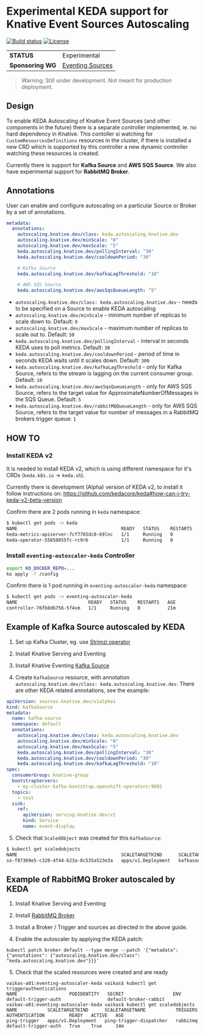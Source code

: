 # Experimental KEDA support for Knative Event Sources Autoscaling

[![Build status](https://github.com/knative-sandbox/eventing-autoscaler-keda//workflows/master%20build/badge.svg)](https://github.com/knative-sandbox/eventing-autoscaler-keda/actions)
[![License](https://img.shields.io/badge/license-Apache--2.0-blue.svg)](http://www.apache.org/licenses/LICENSE-2.0)

| |                                                                                                                      | 
| ------------- | ------------------------------------------------------------------------------------------------------------------ | 
| **STATUS**        | Experimental             |  
| **Sponsoring WG** | [Eventing Sources](https://github.com/knative/community/blob/master/working-groups/WORKING-GROUPS.md#eventing-sources) | 


>Warning: Still under development. Not meant for production deployment.

## Design
To enable KEDA Autoscaling of Knative Event Sources (and other components in the future) there is a separate controller implemented, ie. no hard dependency in Knative.
This contoller si watching for `CustomResourcesDefinitions` resources in the cluster, if there is installed a new CRD which is supported by this controller a new dynamic controller watching these resources is created. 

Currently there is support for **Kafka Source** and **AWS SQS Source**. We also
have experimental support for **RabbitMQ Broker**.

## Annotations
User can enable and configure autoscaling on a particular Source or Broker by a set of annotations.

```yaml
metadata:
  annotations:
    autoscaling.knative.dev/class: keda.autoscaling.knative.dev
    autoscaling.knative.dev/minScale: "0" 
    autoscaling.knative.dev/maxScale: "5" 
    keda.autoscaling.knative.dev/pollingInterval: "30" 
    keda.autoscaling.knative.dev/cooldownPeriod: "30" 

    # Kafka Source
    keda.autoscaling.knative.dev/kafkaLagThreshold: "10"

    # AWS SQS Source
    keda.autoscaling.knative.dev/awsSqsQueueLength: "5"
```

- `autoscaling.knative.dev/class: keda.autoscaling.knative.dev` -  needs to be specified on a Source to enable KEDA autoscaling
- `autoscaling.knative.dev/minScale` - minimum number of replicas to scale down to. Default: `0`
- `autoscaling.knative.dev/maxScale` - maximum number of replicas to scale out to. Default: `50`
- `keda.autoscaling.knative.dev/pollingInterval` - interval in seconds KEDA uses to poll metrics. Default: `30`
- `keda.autoscaling.knative.dev/cooldownPeriod` - period of time in seconds KEDA waits until it scales down. Default: `300`
- `keda.autoscaling.knative.dev/kafkaLagThreshold` - only for Kafka Source, refers to the stream is lagging on the current consumer group. Default: `10`
- `keda.autoscaling.knative.dev/awsSqsQueueLength` - only for AWS SQS Source, refers to the target value for ApproximateNumberOfMessages in the SQS Queue. Default: `5`
- `keda.autoscaling.knative.dev/rabbitMQQueueLength` - only for AWS SQS Source, refers to the target value for number of messages in a RabbitMQ brokers trigger queue: `1`

## HOW TO

### Install KEDA v2

It is needed to install KEDA v2, which is using different namespace for it's CRDs (`keda.k8s.io` -> `keda.sh`).

Currently there is development (Alpha) version of KEDA v2, to install it follow instructions on:
https://github.com/kedacore/keda#how-can-i-try-keda-v2-beta-version


Confirm there are 2 pods running in `keda` namespace:

```bash
$ kubectl get pods -n keda
NAME                                      READY   STATUS    RESTARTS   AGE
keda-metrics-apiserver-7cf7765dc8-k9lnc   1/1     Running   0          5m2s
keda-operator-55658855fc-rc9rb            1/1     Running   0          5m3s
```

### Install `eventing-autoscaler-keda` Controller

```bash
export KO_DOCKER_REPO=...
ko apply -f /config
```

Confirm there is 1 pod running in `eventing-autoscaler-keda` namespace:

```bash
$ kubectl get pods -n eventing-autoscaler-keda
NAME                          READY   STATUS    RESTARTS   AGE
controller-76fb8d6756-5f4vm   1/1     Running   0          21m
```

## Example of Kafka Source autoscaled by KEDA

1. Set up Kafka Cluster, eg. use [Strimzi operator](https://strimzi.io/)

2. Install Knative Serving and Eventing 

3. Install Knative Eventing [Kafka Source](https://github.com/knative/eventing-contrib/tree/master/kafka/source)

4. Create `KafkaSource` resource, with annotation `autoscaling.knative.dev/class: keda.autoscaling.knative.dev`. There are other KEDA related annotations, see the example:

```yaml
apiVersion: sources.knative.dev/v1alpha1
kind: KafkaSource
metadata:
  name: kafka-source
  namespace: default
  annotations:
    autoscaling.knative.dev/class: keda.autoscaling.knative.dev
    autoscaling.knative.dev/minScale: "0" 
    autoscaling.knative.dev/maxScale: "5" 
    keda.autoscaling.knative.dev/pollingInterval: "30" 
    keda.autoscaling.knative.dev/cooldownPeriod: "30" 
    keda.autoscaling.knative.dev/kafkaLagThreshold: "10"
spec:
  consumerGroup: knative-group
  bootstrapServers: 
    - my-cluster-kafka-bootstrap.openshift-operators:9092 
  topics: 
    - test
  sink:
    ref:
      apiVersion: serving.knative.dev/v1
      kind: Service
      name: event-display
```

5. Check that `ScaledObject` was created for this `KafkaSource`:

```bash
$ kubectl get scaledobjects
NAME                                      SCALETARGETKIND      SCALETARGETNAME                                                 TRIGGERS   AUTHENTICATION   READY   ACTIVE   AGE
so-f87369e5-c320-4f44-b23a-8c535a523e3a   apps/v1.Deployment   kafkasource-kafka-source-f87369e5-c320-4f44-b23a-8c535a523e3a   kafka                       True    False     6m5s
```

## Example of RabbitMQ Broker autoscaled by KEDA

1. Install Knative Serving and Eventing

2. Install [RabbitMQ Broker](https://github.com/knative-sandbox/eventing-rabbitmq/tree/master/broker)

3. Install a Broker / Trigger and sources as directed in the above guide.

4. Enable the autoscaler by applying the KEDA patch:

```shell
kubectl patch broker default --type merge --patch '{"metadata": {"annotations": {"autoscaling.knative.dev/class": "keda.autoscaling.knative.dev"}}}'

```

5. Check that the scaled resources were created and are ready

```shell
vaikas-a01:eventing-autoscaler-keda vaikas$ kubectl get triggerauthentications
NAME                   PODIDENTITY   SECRET                  ENV
default-trigger-auth                 default-broker-rabbit
vaikas-a01:eventing-autoscaler-keda vaikas$ kubectl get scaledobjects
NAME           SCALETARGETKIND      SCALETARGETNAME           TRIGGERS   AUTHENTICATION         READY   ACTIVE   AGE
ping-trigger   apps/v1.Deployment   ping-trigger-dispatcher   rabbitmq   default-trigger-auth   True    True     14m
```
